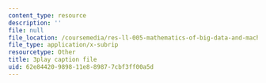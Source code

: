 ```yaml
---
content_type: resource
description: ''
file: null
file_location: /coursemedia/res-ll-005-mathematics-of-big-data-and-machine-learning-january-iap-2020/62e84420989811e889877cbf3ff00a5d_tUk8o-ZbF4c.srt
file_type: application/x-subrip
resourcetype: Other
title: 3play caption file
uid: 62e84420-9898-11e8-8987-7cbf3ff00a5d
---
```

